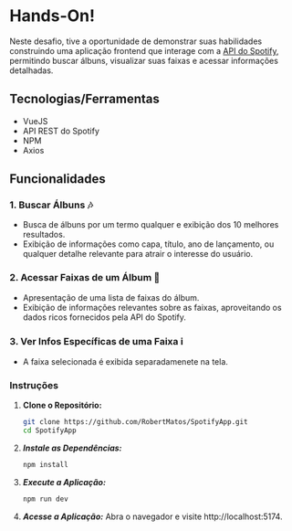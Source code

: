 # Hands-On! 
Neste desafio, tive a oportunidade de demonstrar suas habilidades construindo uma aplicação frontend que interage com a [API do Spotify](https://developer.spotify.com/documentation/web-api/), permitindo buscar álbuns, visualizar suas faixas e acessar informações detalhadas.

## Tecnologias/Ferramentas

- VueJS
- API REST do Spotify
- NPM
- Axios

## Funcionalidades

### 1. Buscar Álbuns 🎶
- Busca de álbuns por um termo qualquer e exibição dos 10 melhores resultados.
- Exibição de informações como capa, título, ano de lançamento, ou qualquer detalhe relevante para atrair o interesse do usuário.

### 2. Acessar Faixas de um Álbum 🎵
- Apresentação de uma lista de faixas do álbum.
- Exibição de informações relevantes sobre as faixas, aproveitando os dados ricos fornecidos pela API do Spotify.

### 3. Ver Infos Específicas de uma Faixa ℹ️
- A faixa selecionada é exibida separadamenete na tela.

### Instruções

1. **Clone o Repositório:**
   ```sh
   git clone https://github.com/RobertMatos/SpotifyApp.git
   cd SpotifyApp
   ```

2. ***Instale as Dependências:***

    ```sh
    npm install
    ```

3. ***Execute a Aplicação:***

    ```sh
    npm run dev
    ```

4. ***Acesse a Aplicação:***
Abra o navegador e visite http://localhost:5174.
